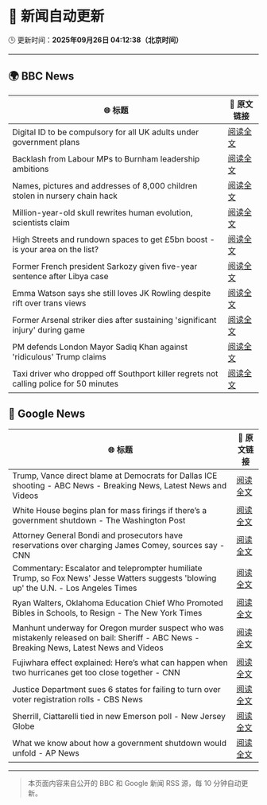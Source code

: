 # 🧠 新闻自动更新

🕒 更新时间：**2025年09月26日 04:12:38（北京时间）**

---

## 🌍 BBC News

| 🌐 标题 | 🔗 原文链接 |
|--------|-------------|
| Digital ID to be compulsory for all UK adults under government plans | [阅读全文](https://www.bbc.com/news/articles/c4g54g6vgpdo?at_medium=RSS&at_campaign=rss) |
| Backlash from Labour MPs to Burnham leadership ambitions | [阅读全文](https://www.bbc.com/news/articles/c70190e0p6yo?at_medium=RSS&at_campaign=rss) |
| Names, pictures and addresses of 8,000 children stolen in nursery chain hack | [阅读全文](https://www.bbc.com/news/articles/c62ldyvpwv9o?at_medium=RSS&at_campaign=rss) |
| Million-year-old skull rewrites human evolution, scientists claim | [阅读全文](https://www.bbc.com/news/articles/cdx01ve5151o?at_medium=RSS&at_campaign=rss) |
| High Streets and rundown spaces to get £5bn boost - is your area on the list? | [阅读全文](https://www.bbc.com/news/articles/c1mx8vr2gr1o?at_medium=RSS&at_campaign=rss) |
| Former French president Sarkozy given five-year sentence after Libya case | [阅读全文](https://www.bbc.com/news/articles/cp98kepmj9lo?at_medium=RSS&at_campaign=rss) |
| Emma Watson says she still loves JK Rowling despite rift over trans views | [阅读全文](https://www.bbc.com/news/articles/c4gvp18xe17o?at_medium=RSS&at_campaign=rss) |
| Former Arsenal striker dies after sustaining 'significant injury' during game | [阅读全文](https://www.bbc.com/news/articles/cq5jye4v64no?at_medium=RSS&at_campaign=rss) |
| PM defends London Mayor Sadiq Khan against 'ridiculous' Trump claims | [阅读全文](https://www.bbc.com/news/articles/c147vd511djo?at_medium=RSS&at_campaign=rss) |
| Taxi driver who dropped off Southport killer regrets not calling police for 50 minutes | [阅读全文](https://www.bbc.com/news/articles/cpd96g46vzwo?at_medium=RSS&at_campaign=rss) |

## 📰 Google News

| 🌐 标题 | 🔗 原文链接 |
|--------|-------------|
| Trump, Vance direct blame at Democrats for Dallas ICE shooting - ABC News - Breaking News, Latest News and Videos | [阅读全文](https://news.google.com/rss/articles/CBMiqAFBVV95cUxPakVRS1NpeUNBS005dGR5ellNNlZzRlcybFA0cm5Ha2VYWlRYQmdkdUJ0N1F6dVBVb2drd1c2UUh5NDdRY05mWl9nbEVkOVFtcmZWd3ZKY2ZiclpKNmJPYWlmMlZGaUFObXVuSXlaLTRyZ2R2VEE4bEJYcVlkd3JIbnpSLVNvRDlXcll2dmNnZEFhTXpnNk9CUU1LNkVBZllYVU1uMTJSUUbSAa4BQVVfeXFMTzFOa0trMW9SeTlZY0hDVC1vdWlEeUdLRENJVlViMk5CVHdjdlEyVzAtYXNFNUtqNDhCdVozc1J4azV1aFVZMW5mRWhWRXVMdFV0c0V6WG5xYlIwRWRMdFptbV9nd2N3bnkyQXhYMWZWMmpLa1gtc20yV0gzR0RlbVltWldZVmNGM0dWdmVMaXdfQ3hBTkxBVVZSaU1UVXpEemczUTFHQVd4V0lvSU5B?oc=5) |
| White House begins plan for mass firings if there’s a government shutdown - The Washington Post | [阅读全文](https://news.google.com/rss/articles/CBMikwFBVV95cUxOUGNjMWt6aWRtN0JaV0VmYlhJUzZHdWJfYjRqVkFPWDR1OXVwLTJYYUgzNjNSdnlNTFVtV19WVU5IZE9vMldIa1d4aVdRc0lHS2VmWm9UazVKR1N0Y1FNM0JiNmlwbmc5dVFocjVOR0w2LTVXOU9oWTVubmF6TmxldXEtclk0RFVWOGpMTW9aN0ZUMEU?oc=5) |
| Attorney General Bondi and prosecutors have reservations over charging James Comey, sources say - CNN | [阅读全文](https://news.google.com/rss/articles/CBMioAFBVV95cUxPb3J4UGNpMVJHbDN6M2d1bldfb05ySGpsNDRFdG9IaU9zek8zNjhaYXQ0UGswTGp0STJVWXppRmo1bWlQZUF1S2VuNlBOTnBFM0t0NzAtUXZtamlwZkFCcFNvZnBIY2tlZTAzV0szeTNnVHBINnRaS2NXb196Tmd1RVFHNzRTSC12TF9ocWxQV3BKQ2xFUk9EbDh5eWs3c2hy?oc=5) |
| Commentary: Escalator and teleprompter humiliate Trump, so Fox News' Jesse Watters suggests 'blowing up' the U.N. - Los Angeles Times | [阅读全文](https://news.google.com/rss/articles/CBMinAFBVV95cUxQX0FSam1vTWFvM0o2Vk9rZDFhMXFMeEo1bTR0RWtVeGhLUDdVemV1bzNHMFNNbXMwa1c5YVVvTEh1WHJ3blM0T3NKUUljOFJ5MlpDejhoTnctWnRROWNnZlZ1bVRrdThQMFpLZ2dkNVFZUUotT2xVc2ZCRDREcC1Cd1BldlFJVDFVT0V6NDg2T1E3blFVZXdSREE3Y3k?oc=5) |
| Ryan Walters, Oklahoma Education Chief Who Promoted Bibles in Schools, to Resign - The New York Times | [阅读全文](https://news.google.com/rss/articles/CBMie0FVX3lxTE1hdWhNV3RwZnhNWDVUT0t2UHk5aldudS11TnB3dnNmS2J3aWdOVlB5QkFvdDdITXp3emYxaDl0VGprZmVTQ09PbkdhN2N5MDlFYnhCaHhRQVdNc3h4YnpYQkF6ZUxack5USFZ4aHo4OFRqaGh3a3BTMjdoMA?oc=5) |
| Manhunt underway for Oregon murder suspect who was mistakenly released on bail: Sheriff - ABC News - Breaking News, Latest News and Videos | [阅读全文](https://news.google.com/rss/articles/CBMirAFBVV95cUxPbnhKTWc5MGRpTXhOcEloVXhDN3dNT0pFTFZxdUYtNWRIN05oMzB0TUx3Q0gzeTg3bXBaVldVRy1SVUNZY1NTWDZBd1JLcE1kNzJtY0dmVFhpZElWV2lYSlhKVHJ3WnZSdlpoeThmUkw0X1ZJRmFqLUhxQ1hqVkxva3BTLVVkNDVOenBBT2gzWkg4RENMMXExUVJiZURreTY2VFBpSVFhXy1fUXVq0gGyAUFVX3lxTE00WnY2WXhVQ1JWSnpIdWhoeUlsdjNUQXNIN3lpX2d3MnpRaEJMX2xmQV96RWJUQ2trNFRUb3dibnpDTDRVcUFKTndtTElaV0xibVRrM1B4bk5JNURQNnFmNkltdVI3Z3h4cTlmZVRCN21JV013NDM4ejdGczFxeWZwaElnalBIMFRpUHd5c0I0ZzRWRnRRMXJSTFExeGpFNTNWTjFkMzNteUpPSUE3eVJOY1E?oc=5) |
| Fujiwhara effect explained: Here’s what can happen when two hurricanes get too close together - CNN | [阅读全文](https://news.google.com/rss/articles/CBMigwFBVV95cUxQdmtBNk1MQjFBNmVVZzVBZ0tRdHZFV1dZTUFSWUtRUUc4S20ydmcxZHV2MmNnRVFzVTRWUWhsZzhkbVNxRWgxNmx2bnVsU1phV2p4Q1BpQ0NlUTBSUnJsdHhUM0FRMHc1aDVqVE1Tem1Wd1ZYa0REZURrTzRXZEdPVUQ3SQ?oc=5) |
| Justice Department sues 6 states for failing to turn over voter registration rolls - CBS News | [阅读全文](https://news.google.com/rss/articles/CBMijAFBVV95cUxNbHhuMEZhU1Ewc2JEYlo5RzBaT2hxNWFDd0xhTUFnVFFTbmlkMms2ZXEtX1NFTldTMFNqRFhJekpUWVBES0JkNU8teTZoNmQ5aGtLVkVTeENvSzlpQTVBNzlfYko5NFRQOVg0azg0WmtXcjJ6cWI3b1B5dXJLcW5EM1Z2RWYwR2FCWnF0N9IBkgFBVV95cUxPaVFxRU9WYTF1aWhVZGt0OW5HRmJuQjEzMjVxMFB2ZUhybTNoSzh1cjg4aXZpMlM5WUU3SnRDWW5IX05EOHg1TUIxN0VvdlNzZFkzc2JtS3N3cF9OTDVTRlZOeUtORVU1dDlkVDVaTXk5MU0wTm5Ub0RBdFV1RHI4RE16MnQzSjlwN2NHcFpwZ1llZw?oc=5) |
| Sherrill, Ciattarelli tied in new Emerson poll - New Jersey Globe | [阅读全文](https://news.google.com/rss/articles/CBMiigFBVV95cUxOMU5sX19Jb0pyQk14QXd0bWlTRTA1cHBzYVZaS1BpRW01NUdyZ3VTWnRtQm90UG5OZm91ZHlHX3o2QmlpekhPMDBMZ0VFeEh4RHduYS1KbmpBR1ZVN01sb1RCY2pNODZsTzM4cU8tdWZXaURFTmR1UlJSa09LWXRsdHktN2gxRGpFaUE?oc=5) |
| What we know about how a government shutdown would unfold - AP News | [阅读全文](https://news.google.com/rss/articles/CBMipAFBVV95cUxNQWdxdHlnd19yMXlMQ2paRFN2Z1JuTzk2aWxRSFNCUFNiY3NyUXBkWVg5cGMtcC1LeXBRdjYwaTVEenFfMHo5SjB2OGhpRmNCQVZBYkdpeUM4dmRndllOaGJYYnhxRFhfaGVtTWVfNlhiWWpVcXN4d3lDWE84YzhlajFYUC05UUVtb1pqaEt5Nkh0NUhkWDBHTDFlUlhxX0ZUeUk5aQ?oc=5) |

---
> 本页面内容来自公开的 BBC 和 Google 新闻 RSS 源，每 10 分钟自动更新。